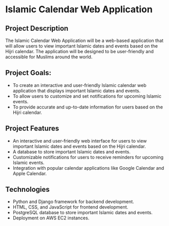 # Islamic Calendar Web Application

## Project Description
<p> The Islamic Calendar Web Application will be a web-based application that will allow users to view important Islamic dates and events based on the Hijri calendar. The application will be designed to be user-friendly and accessible for Muslims around the world.</p>

## Project Goals:
- To create an interactive and user-friendly Islamic calendar web application that displays important Islamic dates and events.
- To allow users to customize and set notifications for upcoming Islamic events.
- To provide accurate and up-to-date information for users based on the Hijri calendar.

## Project Features
- An interactive and user-friendly web interface for users to view important Islamic dates and events based on the Hijri calendar.
- A database to store important Islamic dates and events.
- Customizable notifications for users to receive reminders for upcoming Islamic events.
- Integration with popular calendar applications like Google Calendar and Apple Calendar.

## Technologies
- Python and Django framework for backend development.
- HTML, CSS, and JavaScript for frontend development.
- PostgreSQL database to store important Islamic dates and events.
- Deployment on AWS EC2 instances.